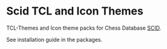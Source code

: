 Scid TCL and Icon Themes
========================

TCL-Themes and Icon theme packs for Chess Database [SCID](https://sourceforge.net/projects/scid).

See installation guide in the packages.
